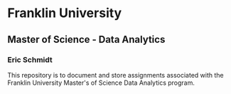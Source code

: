 # Franklin University
## Master of Science - Data Analytics
### Eric Schmidt

This repository is to document and store assignments associated with the Franklin University Master's of Science Data Analytics program.
